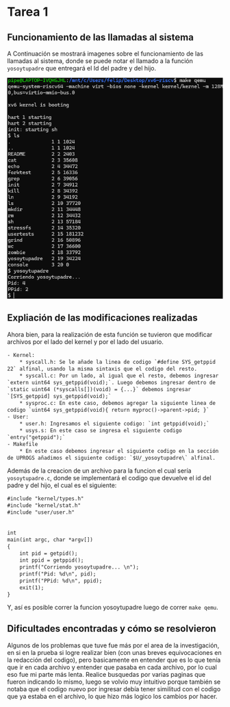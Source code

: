 # Tarea 1

## Funcionamiento de las llamadas al sistema

A Continuación se mostrará imagenes sobre el funcionamiento de las llamadas al sistema, donde se puede notar el llamado a la función `yosoytupadre` que entregará el Id del padre y del hijo.

![Evidencia](yosoytupadre.png) 


## Expliación de las modificaciones realizadas

Ahora bien, para la realización de esta función se tuvieron que modificar archivos por el lado del kernel y por el lado del usuario.

	- Kernel:
		* syscall.h: Se le añade la linea de codigo `#define SYS_getppid 22` alfinal, usando la misma sintaxis que el codigo del resto.
		* syscall.c: Por un lado, al igual que el resto, debemos ingresar `extern uint64 sys_getppid(void);`. Luego debemos ingresar dentro de `static uint64 (*syscalls[])(void) = {...}` debemos ingresar `[SYS_getppid] sys_getppid(void);`
		* sysproc.c: En este caso, debemos agregar la siguiente linea de codigo `uint64 sys_getppid(void){ return myproc()->parent->pid; }`
	- User:
		* user.h: Ingresamos el siguiente codigo: `int getppid(void);`
		* usys.s: En este caso se ingresa el siguiente codigo `entry("getppid");`
	- Makefile
		* En este caso debemos ingresar el siguiente codigo en la sección de UPROGS añadimos el siguiente codigo: `$U/_yosoytupadre\` alfinal.


Además de la creacion de un archivo para la funcion el cual sería `yosoytupadre.c`, donde se implementará el codigo que devuelve el id del padre y del hijo, el cual es el siguiente:

```
#include "kernel/types.h"
#include "kernel/stat.h"
#include "user/user.h"


int
main(int argc, char *argv[])
{
    int pid = getpid();
    int ppid = getppid();
    printf("Corriendo yosoytupadre... \n");
    printf("Pid: %d\n", pid);
    printf("PPid: %d\n", ppid);
    exit(1);
}

```

Y, así es posible correr la funcion yosoytupadre luego de correr `make qemu`.


## Dificultades encontradas y cómo se resolvieron

Algunos de los problemas que tuve fue más por el area de la investigación, en si en la prueba si logre realizar bien (con unas breves equivocaciones en la redacción del codigo), pero basicamente en entender que es lo que tenía que ir en cada archivo y entender que pasaba en cada archivo, por lo cual eso fue mi parte más lenta. Realice busquedas por varias paginas que fueron indicando lo mismo, luego se volvio muy intuitivo porque también se notaba que el codigo nuevo por ingresar debía tener similitud con el codigo que ya estaba en el archivo, lo que hizo más logico los cambios por hacer.

